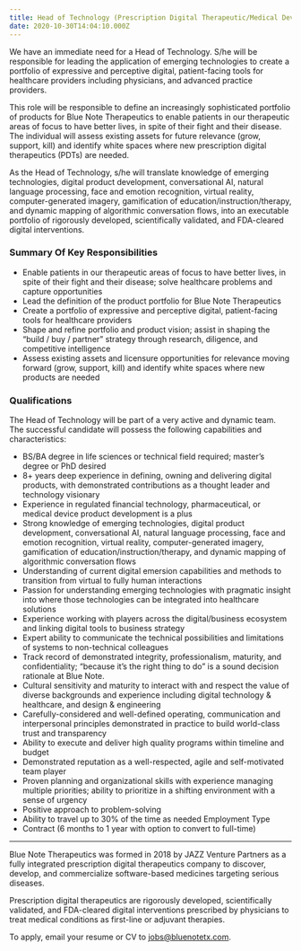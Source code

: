 ```yaml
---
title: Head of Technology (Prescription Digital Therapeutic/Medical Device)
date: 2020-10-30T14:04:10.000Z
---
```


We have an immediate need for a Head of Technology. S/he will be responsible for leading the application of emerging technologies to create a portfolio of expressive and perceptive digital, patient-facing tools for healthcare providers including physicians, and advanced practice providers.  

This role will be responsible to define an increasingly sophisticated portfolio of products for Blue Note Therapeutics to enable patients in our therapeutic areas of focus to have better lives, in spite of their fight and their disease. The individual will assess existing assets for future relevance (grow, support, kill) and identify white spaces where new prescription digital therapeutics (PDTs) are needed.  

As the Head of Technology, s/he will translate knowledge of emerging technologies, digital product development, conversational AI, natural language processing, face and emotion recognition, virtual reality, computer-generated imagery, gamification of education/instruction/therapy, and dynamic mapping of algorithmic conversation flows, into an executable portfolio of rigorously developed, scientifically validated, and FDA-cleared digital interventions.  

### Summary Of Key Responsibilities  
- Enable patients in our therapeutic areas of focus to have better lives, in spite of their fight and their disease; solve healthcare problems and capture opportunities
- Lead the definition of the product portfolio for Blue Note Therapeutics
- Create a portfolio of expressive and perceptive digital, patient-facing tools for healthcare
providers
- Shape and refine portfolio and product vision; assist in shaping the “build / buy / partner”
strategy through research, diligence, and competitive intelligence
- Assess existing assets and licensure opportunities for relevance moving forward (grow,
support, kill) and identify white spaces where new products are needed

### Qualifications  
The Head of Technology will be part of a very active and dynamic team. The successful candidate will possess the following capabilities and characteristics:
- BS/BA degree in life sciences or technical field required; master’s degree or PhD desired
- 8+ years deep experience in defining, owning and delivering digital products, with demonstrated contributions as a thought leader and technology visionary     
- Experience in regulated financial technology, pharmaceutical, or medical device product development is a plus
- Strong knowledge of emerging technologies, digital product development, conversational AI, natural language processing, face and emotion recognition, virtual reality, computer-generated imagery, gamification of education/instruction/therapy, and dynamic mapping of algorithmic conversation flows
- Understanding of current digital emersion capabilities and methods to transition from virtual to fully human interactions
- Passion for understanding emerging technologies with pragmatic insight into where those technologies can be integrated into healthcare solutions
- Experience working with players across the digital/business ecosystem and linking digital tools to business strategy
- Expert ability to communicate the technical possibilities and limitations of systems to non-technical colleagues
- Track record of demonstrated integrity, professionalism, maturity, and confidentiality; “because it’s the right thing to do” is a sound decision rationale at Blue Note.
- Cultural sensitivity and maturity to interact with and respect the value of diverse backgrounds and experience including digital technology & healthcare, and design & engineering
- Carefully-considered and well-defined operating, communication and interpersonal principles demonstrated in practice to build world-class trust and transparency
- Ability to execute and deliver high quality programs within timeline and budget
- Demonstrated reputation as a well-respected, agile and self-motivated team player
- Proven planning and organizational skills with experience managing multiple priorities; ability
to prioritize in a shifting environment with a sense of urgency
- Positive approach to problem-solving
- Ability to travel up to 30% of the time as needed
Employment Type
- Contract (6 months to 1 year with option to convert to full-time)

---

Blue Note Therapeutics was formed in 2018 by JAZZ Venture Partners as a fully integrated prescription digital therapeutics company to discover, develop, and commercialize software-based medicines targeting serious diseases.  

​Prescription digital therapeutics are rigorously developed, scientifically validated, and FDA-cleared digital interventions prescribed by physicians to treat medical conditions as first-line or adjuvant therapies.  

To apply, email your resume or CV to jobs@bluenotetx.com. 
